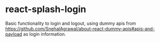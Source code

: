 # react-splash-login
Basic functionality to login and logout, using dummy apis from https://github.com/SnehalAgrawal/about-react-dummy-apis#apis-and-payload as login information.
